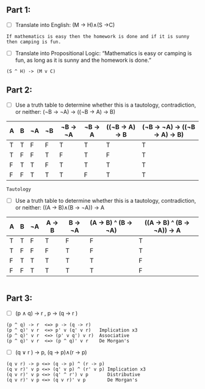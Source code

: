 ## Part 1:
 - [ ] Translate into English: (M → H)∧(S →C)
 ```
If mathematics is easy then the homework is done and if it is sunny then camping is fun.
```
- [ ] Translate into Propositional Logic: “Mathematics is easy or camping is fun, as long as it is sunny and the homework is done.”
```
(S ^ H) -> (M v C)
```
## Part 2:
- [ ] Use a truth table to determine whether this is a tautology, contradiction, or neither:  (¬B → ¬A) → ((¬B → A) → B)

| A | B | ¬A | ¬B | ¬B -> ¬A | ¬B -> A | ((¬B -> A) -> B|(¬B -> ¬A) -> ((¬B -> A) -> B)|
|---|---|--- |--- | -------- | ------- | ---------------|------------------------------|
| T | T | F  | F  | T        |T        |T               |T                             |
| T | F | F  | T  | F        |T        |F               |T                             |
| F | T | T  | F  | T        |T        |T               |T                             |
| F | F | T  | T  | T        |F        |T               |T                             |

```
Tautology
```
- [ ] Use a truth table to determine whether this is a tautology, contradiction, or neither:  ((A → B)∧(B → ¬A)) → A
  
| A | B | ¬A | A -> B | B -> ¬A | (A -> B) ^ (B -> ¬A) | ((A -> B) ^ (B -> ¬A)) -> A |
|---|---|--- |--------| --------| -------------------- | ----------------------------|
| T | T | F  | T      | F       |F                     |T                            |
| T | F | F  | F      | T       |F                     |T                            |
| F | T | T  | T      | T       |T                     |F                            |
| F | F | T  | T      | T       |T                     |F                            |

```
```
## Part 3:
 - [ ] (p ∧ q) → r , p → (q → r )
 ```
 (p ^ q) -> r  <=> p -> (q -> r)
 (p ^ q)' v r  <=> p' v (q' v r)   Implication x3
 (p ^ q)' v r  <=> (p' v q') v r)  Associative
 (p ^ q)' v r  <=> (p ^ q)' v r    De Morgan's
 ```
 - [ ] (q ∨ r ) → p, (q → p)∧(r → p)
 ```
 (q v r) -> p <=> (q -> p) ^ (r -> p)
 (q v r)' v p <=> (q' v p) ^ (r' v p) Implication x3
 (q v r)' v p <=> (q' ^ r') v p       Distributive
 (q v r)' v p <=> (q v r)' v p        De Morgan's
 ```

